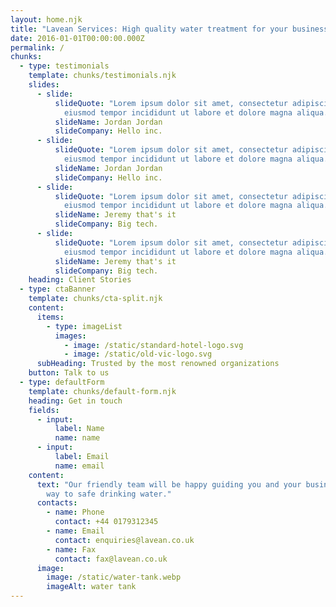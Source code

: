 ```yaml
---
layout: home.njk
title: "Lavean Services: High quality water treatment for your business."
date: 2016-01-01T00:00:00.000Z
permalink: /
chunks:
  - type: testimonials
    template: chunks/testimonials.njk
    slides:
      - slide:
          slideQuote: "Lorem ipsum dolor sit amet, consectetur adipiscing elit, sed do
            eiusmod tempor incididunt ut labore et dolore magna aliqua. "
          slideName: Jordan Jordan
          slideCompany: Hello inc.
      - slide:
          slideQuote: "Lorem ipsum dolor sit amet, consectetur adipiscing elit, sed do
            eiusmod tempor incididunt ut labore et dolore magna aliqua. "
          slideName: Jordan Jordan
          slideCompany: Hello inc.
      - slide:
          slideQuote: "Lorem ipsum dolor sit amet, consectetur adipiscing elit, sed do
            eiusmod tempor incididunt ut labore et dolore magna aliqua. "
          slideName: Jeremy that's it
          slideCompany: Big tech.
      - slide:
          slideQuote: "Lorem ipsum dolor sit amet, consectetur adipiscing elit, sed do
            eiusmod tempor incididunt ut labore et dolore magna aliqua. "
          slideName: Jeremy that's it
          slideCompany: Big tech.
    heading: Client Stories
  - type: ctaBanner
    template: chunks/cta-split.njk
    content:
      items:
        - type: imageList
          images:
            - image: /static/standard-hotel-logo.svg
            - image: /static/old-vic-logo.svg
      subHeading: Trusted by the most renowned organizations
    button: Talk to us
  - type: defaultForm
    template: chunks/default-form.njk
    heading: Get in touch
    fields:
      - input:
          label: Name
          name: name
      - input:
          label: Email
          name: email
    content:
      text: "Our friendly team will be happy guiding you and your business on the
        way to safe drinking water."
      contacts:
        - name: Phone
          contact: +44 0179312345
        - name: Email
          contact: enquiries@lavean.co.uk
        - name: Fax
          contact: fax@lavean.co.uk
      image:
        image: /static/water-tank.webp
        imageAlt: water tank
---
```

